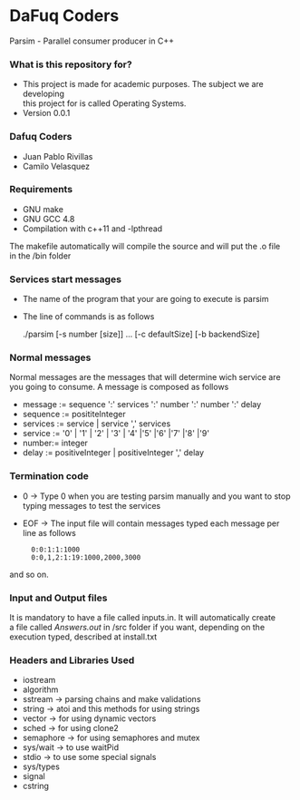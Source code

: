 # DaFuq Coders #

Parsim - Parallel consumer producer in C++

### What is this repository for? ###

* This project is made for academic purposes. The subject we are developing  
  this project for is called Operating Systems.
* Version 0.0.1

### Dafuq Coders

* Juan Pablo Rivillas
* Camilo Velasquez

### Requirements ###

* GNU make
* GNU GCC 4.8
* Compilation with c++11 and -lpthread

The makefile automatically will compile the source and will put the .o file  
in the /bin folder

### Services start messages ###

* The name of the program that your are going to execute is parsim
* The line of commands is as follows

    ./parsim [-s number [size]] ... [-c defaultSize] [-b backendSize]

### Normal messages

Normal messages are the messages that will determine wich service are  
you going to consume. A message is composed as follows


* message := sequence ':' services ':' number ':' number ':' delay
* sequence := posititeInteger
* services := service | service ',' services
* service := '0' | '1' | '2' | '3' | '4' |'5' |'6' |'7' |'8' |'9'
* number:= integer
* delay := positiveInteger | positiveInteger ',' delay

### Termination code ###

* 0 -> Type 0 when you are testing parsim manually and you want to stop  
  typing messages to test the services
* EOF -> The input file will contain messages typed each message per  
  line as follows

        0:0:1:1:1000
        0:0,1,2:1:19:1000,2000,3000

and so on.

### Input and Output files ###

It is mandatory to have a file called inputs.in. It will automatically create  
a file called *Answers.out* in /src folder if you want, depending on the  
execution typed, described at install.txt

### Headers and Libraries Used ###

* iostream
* algorithm
* sstream -> parsing chains and make validations
* string -> atoi and this methods for using strings
* vector -> for using dynamic vectors
* sched -> for using clone2
* semaphore -> for using semaphores and mutex
* sys/wait -> to use waitPid
* stdio -> to use some special signals
* sys/types
* signal
* cstring